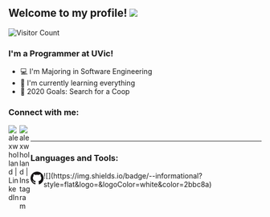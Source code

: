 ## Welcome to my profile! <img src="https://raw.githubusercontent.com/MartinHeinz/MartinHeinz/master/wave.gif" width="30px">

![Visitor Count](https://profile-counter.glitch.me/{alexwholland}/count.svg)

### I'm a Programmer at UVic!

- 💻 I'm Majoring in Software Engineering
- 🙋 I'm currently learning everything 
- 🥅 2020 Goals: Search for a Coop

### Connect with me:

[<img align="left" alt="alexwholland | LinkedIn" width="22px" src="https://cdn.jsdelivr.net/npm/simple-icons@v3/icons/linkedin.svg" />][linkedin]
[<img align="left" alt="alexwholland | Instagram" width="22px" src="https://cdn.jsdelivr.net/npm/simple-icons@v3/icons/instagram.svg" />][instagram]

<br />

---

### Languages and Tools:

<img align="left" alt="GitHub" width="26px" src="https://raw.githubusercontent.com/github/explore/78df643247d429f6cc873026c0622819ad797942/topics/github/github.png" />
![](https://img.shields.io/badge/<WORD_ON_LEFT>-<WORD_ON_RIGHT>-informational?style=flat&logo=<LOGO_NAME>&logoColor=white&color=2bbc8a)




<br />

[instagram]: https://www.instagram.com/alexwholland/
[linkedin]: https://www.linkedin.com/in/alex-holland-a366891aa/

